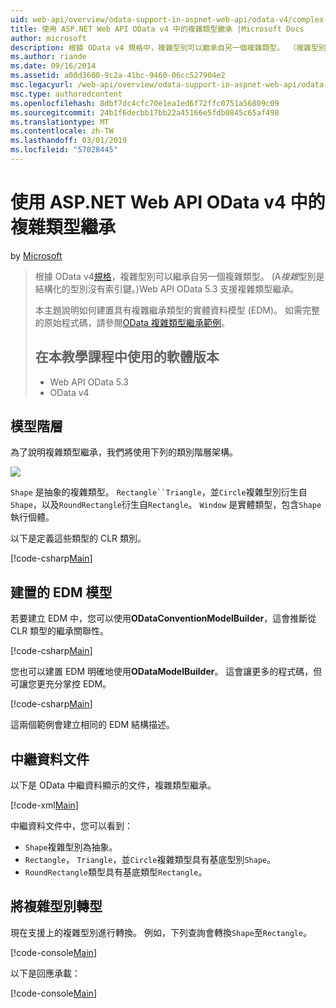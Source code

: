 ```yaml
---
uid: web-api/overview/odata-support-in-aspnet-web-api/odata-v4/complex-type-inheritance-in-odata-v4
title: 使用 ASP.NET Web API OData v4 中的複雜類型繼承 |Microsoft Docs
author: microsoft
description: 根據 OData v4 規格中，複雜型別可以繼承自另一個複雜類型。 （複雜型別是結構化的型別沒有索引鍵）。Web API...
ms.author: riande
ms.date: 09/16/2014
ms.assetid: a00d3600-9c2a-41bc-9460-06cc527904e2
msc.legacyurl: /web-api/overview/odata-support-in-aspnet-web-api/odata-v4/complex-type-inheritance-in-odata-v4
msc.type: authoredcontent
ms.openlocfilehash: 8dbf7dc4cfc70e1ea1ed6f72ffc0751a56809c09
ms.sourcegitcommit: 24b1f6decbb17bb22a45166e5fdb0845c65af498
ms.translationtype: MT
ms.contentlocale: zh-TW
ms.lasthandoff: 03/01/2019
ms.locfileid: "57028445"
---
```

<a name="complex-type-inheritance-in-odata-v4-with-aspnet-web-api"></a>使用 ASP.NET Web API OData v4 中的複雜類型繼承
====================
by [Microsoft](https://github.com/microsoft)

> 根據 OData v4[規格](http://www.odata.org/documentation/odata-version-4-0/)，複雜型別可以繼承自另一個複雜類型。 (A*複雜*型別是結構化的型別沒有索引鍵。)Web API OData 5.3 支援複雜類型繼承。
> 
> 本主題說明如何建置具有複雜繼承類型的實體資料模型 (EDM)。 如需完整的原始程式碼，請參閱[OData 複雜類型繼承範例](http://aspnet.codeplex.com/sourcecontrol/latest#Samples/WebApi/OData/v4/ODataComplexTypeInheritanceSample/ReadMe.txt)。
> 
> ## <a name="software-versions-used-in-the-tutorial"></a>在本教學課程中使用的軟體版本
> 
> 
> - Web API OData 5.3
> - OData v4


## <a name="model-hierarchy"></a>模型階層

為了說明複雜類型繼承，我們將使用下列的類別階層架構。

![](complex-type-inheritance-in-odata-v4/_static/image1.png)

`Shape` 是抽象的複雜類型。 `Rectangle``Triangle`，並`Circle`複雜型別衍生自`Shape`，以及`RoundRectangle`衍生自`Rectangle`。 `Window` 是實體類型，包含`Shape`執行個體。

以下是定義這些類型的 CLR 類別。

[!code-csharp[Main](complex-type-inheritance-in-odata-v4/samples/sample1.cs)]

## <a name="build-the-edm-model"></a>建置的 EDM 模型

若要建立 EDM 中，您可以使用**ODataConventionModelBuilder**，這會推斷從 CLR 類型的繼承關聯性。

[!code-csharp[Main](complex-type-inheritance-in-odata-v4/samples/sample2.cs)]

您也可以建置 EDM 明確地使用**ODataModelBuilder**。 這會讓更多的程式碼，但可讓您更充分掌控 EDM。

[!code-csharp[Main](complex-type-inheritance-in-odata-v4/samples/sample3.cs)]

這兩個範例會建立相同的 EDM 結構描述。

## <a name="metadata-document"></a>中繼資料文件

以下是 OData 中繼資料顯示的文件，複雜類型繼承。

[!code-xml[Main](complex-type-inheritance-in-odata-v4/samples/sample4.xml?highlight=13,17,25,30)]

中繼資料文件中，您可以看到：

- `Shape`複雜型別為抽象。
- `Rectangle`， `Triangle`，並`Circle`複雜類型具有基底型別`Shape`。
- `RoundRectangle`類型具有基底類型`Rectangle`。

## <a name="casting-complex-types"></a>將複雜型別轉型

現在支援上的複雜型別進行轉換。 例如，下列查詢會轉換`Shape`至`Rectangle`。

[!code-console[Main](complex-type-inheritance-in-odata-v4/samples/sample5.cmd)]

以下是回應承載：

[!code-console[Main](complex-type-inheritance-in-odata-v4/samples/sample6.cmd)]
